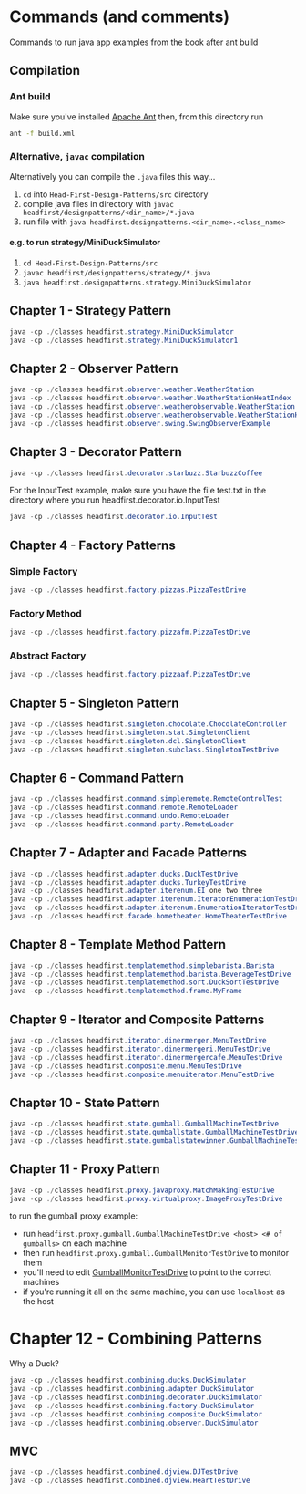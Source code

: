 # Commands (and comments)
Commands to run java app examples from the book 
after ant build

## Compilation

### Ant build
Make sure you've installed [Apache Ant](http://ant.apache.org/)
then, from this directory run 
```sh 
ant -f build.xml
```

### Alternative, `javac` compilation
Alternatively you can compile the `.java` files this way...

1. `cd` into `Head-First-Design-Patterns/src` directory 
2. compile java files in directory with `javac headfirst/designpatterns/<dir_name>/*.java`
3. run file with `java headfirst.designpatterns.<dir_name>.<class_name>`

#### e.g. to run strategy/MiniDuckSimulator

1. `cd Head-First-Design-Patterns/src`
2. `javac headfirst/designpatterns/strategy/*.java`
3. `java headfirst.designpatterns.strategy.MiniDuckSimulator`


## Chapter 1 - Strategy Pattern

```java
java -cp ./classes headfirst.strategy.MiniDuckSimulator
java -cp ./classes headfirst.strategy.MiniDuckSimulator1
```

## Chapter 2 - Observer Pattern

```java
java -cp ./classes headfirst.observer.weather.WeatherStation
java -cp ./classes headfirst.observer.weather.WeatherStationHeatIndex
java -cp ./classes headfirst.observer.weatherobservable.WeatherStation
java -cp ./classes headfirst.observer.weatherobservable.WeatherStationHeatIndex
java -cp ./classes headfirst.observer.swing.SwingObserverExample
```

## Chapter 3 - Decorator Pattern

```java
java -cp ./classes headfirst.decorator.starbuzz.StarbuzzCoffee
```

For the InputTest example, make sure you have the file test.txt in 
the directory where you run headfirst.decorator.io.InputTest

```java
java -cp ./classes headfirst.decorator.io.InputTest
```

## Chapter 4 - Factory Patterns

### Simple Factory
```java
java -cp ./classes headfirst.factory.pizzas.PizzaTestDrive
```

### Factory Method
```java
java -cp ./classes headfirst.factory.pizzafm.PizzaTestDrive
```

### Abstract Factory
```java
java -cp ./classes headfirst.factory.pizzaaf.PizzaTestDrive
```

## Chapter 5 - Singleton Pattern

```java
java -cp ./classes headfirst.singleton.chocolate.ChocolateController
java -cp ./classes headfirst.singleton.stat.SingletonClient
java -cp ./classes headfirst.singleton.dcl.SingletonClient
java -cp ./classes headfirst.singleton.subclass.SingletonTestDrive
```

## Chapter 6 - Command Pattern

```java
java -cp ./classes headfirst.command.simpleremote.RemoteControlTest
java -cp ./classes headfirst.command.remote.RemoteLoader
java -cp ./classes headfirst.command.undo.RemoteLoader
java -cp ./classes headfirst.command.party.RemoteLoader
```

## Chapter 7 - Adapter and Facade Patterns

```java
java -cp ./classes headfirst.adapter.ducks.DuckTestDrive
java -cp ./classes headfirst.adapter.ducks.TurkeyTestDrive
java -cp ./classes headfirst.adapter.iterenum.EI one two three
java -cp ./classes headfirst.adapter.iterenum.IteratorEnumerationTestDrive one two three four five six
java -cp ./classes headfirst.adapter.iterenum.EnumerationIteratorTestDrive seven eight nine ten eleven twelve
java -cp ./classes headfirst.facade.hometheater.HomeTheaterTestDrive
```

## Chapter 8 - Template Method Pattern

```java
java -cp ./classes headfirst.templatemethod.simplebarista.Barista
java -cp ./classes headfirst.templatemethod.barista.BeverageTestDrive
java -cp ./classes headfirst.templatemethod.sort.DuckSortTestDrive
java -cp ./classes headfirst.templatemethod.frame.MyFrame
```

## Chapter 9 - Iterator and Composite Patterns

```java
java -cp ./classes headfirst.iterator.dinermerger.MenuTestDrive
java -cp ./classes headfirst.iterator.dinermergeri.MenuTestDrive
java -cp ./classes headfirst.iterator.dinermergercafe.MenuTestDrive
java -cp ./classes headfirst.composite.menu.MenuTestDrive
java -cp ./classes headfirst.composite.menuiterator.MenuTestDrive
```

## Chapter 10 - State Pattern

```java
java -cp ./classes headfirst.state.gumball.GumballMachineTestDrive
java -cp ./classes headfirst.state.gumballstate.GumballMachineTestDrive
java -cp ./classes headfirst.state.gumballstatewinner.GumballMachineTestDrive
```

## Chapter 11 - Proxy Pattern

```java
java -cp ./classes headfirst.proxy.javaproxy.MatchMakingTestDrive
java -cp ./classes headfirst.proxy.virtualproxy.ImageProxyTestDrive
```

to run the gumball proxy example:
 - run `headfirst.proxy.gumball.GumballMachineTestDrive <host> <# of gumballs>`
   on each machine
 - then run `headfirst.proxy.gumball.GumballMonitorTestDrive` to monitor them
 - you'll need to edit [GumballMonitorTestDrive](src/headfirst/designpatterns/proxy/gumball/GumBallMonitorTestDrive.java) to point to the correct machines
 - if you're running it all on the same machine, you can use `localhost` as the host

# Chapter 12 - Combining Patterns

Why a Duck?
```java
java -cp ./classes headfirst.combining.ducks.DuckSimulator
java -cp ./classes headfirst.combining.adapter.DuckSimulator
java -cp ./classes headfirst.combining.decorator.DuckSimulator
java -cp ./classes headfirst.combining.factory.DuckSimulator
java -cp ./classes headfirst.combining.composite.DuckSimulator
java -cp ./classes headfirst.combining.observer.DuckSimulator
```

## MVC

```java
java -cp ./classes headfirst.combined.djview.DJTestDrive
java -cp ./classes headfirst.combined.djview.HeartTestDrive
```


